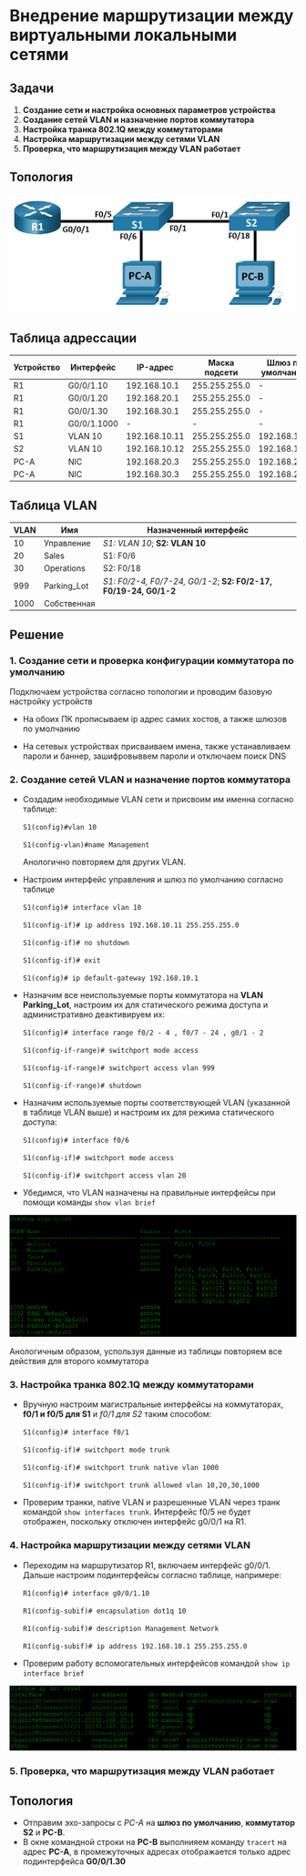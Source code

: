 # Внедрение маршрутизации между виртуальными локальными сетями
## Задачи
1. **Создание сети и настройка основных параметров устройства**
2. **Создание сетей VLAN и назначение портов коммутатора**
3. **Настройка транка 802.1Q между коммутаторами**
4. **Настройка маршрутизации между сетями VLAN**
5. **Проверка, что маршрутизация между VLAN работает**
## Топология

![alt text](image.png)

## Таблица адрессации
Устройство | Интерфейс | IP-адрес | Маска подсети | Шлюз по умолчанию
--- | --- | --- | --- | ---
R1 | G0/0/1.10 | 192.168.10.1 | 255.255.255.0 | -
R1 | G0/0/1.20 | 192.168.20.1 | 255.255.255.0 | -
R1 | G0/0/1.30 | 192.168.30.1 | 255.255.255.0 | -
R1 | G0/0/1.1000 | - | - | - 
S1 | VLAN 10 | 192.168.10.11 | 255.255.255.0 | 192.168.10.1
S2 | VLAN 10 | 192.168.10.12 | 255.255.255.0 | 192.168.10.1
PC-A | NIC | 192.168.20.3 | 255.255.255.0 | 192.168.20.1
PC-A | NIC | 192.168.30.3 | 255.255.255.0 | 192.168.20.1

## Таблица VLAN
VLAN | Имя | Назначенный интерфейс
--- | --- | ---
10 | Управление | *S1: VLAN 10*; **S2: VLAN 10** 
20 | Sales | S1: F0/6
30 | Operations | S2: F0/18
999 | Parking_Lot | *S1: F0/2-4, F0/7-24, G0/1-2*; **S2: F0/2-17, F0/19-24, G0/1-2**
1000 | Собственная |

## Решение
### 1. **Создание сети и проверка конфигурации коммутатора по умолчанию**

Подключаем устройства согласно топологии и проводим базовую настройку устройств

 * На обоих ПК прописываем ip адрес самих хостов, а также шлюзов по умолчанию

 * На сетевых устройствах присваиваем имена, также устанавливаем пароли и баннер, зашифровыввем пароли и отключаем поиск DNS

### 2. **Создание сетей VLAN и назначение портов коммутатора**

* Создадим необходимые VLAN сети и присвоим им именна согласно таблице:

  `S1(config)#vlan 10`

  `S1(config-vlan)#name Management`

   Анологично повторяем для других VLAN.

* Настроим интерфейс управления и шлюз по умолчанию согласно таблице

  `S1(config)# interface vlan 10`

  `S1(config-if)# ip address 192.168.10.11 255.255.255.0`

  `S1(config-if)# no shutdown`

  `S1(config-if)# exit`

  `S1(config)# ip default-gateway 192.168.10.1`

* Назначим все неиспользуемые порты коммутатора на **VLAN Parking_Lot**, настроим их для статического режима доступа и административно деактивируем их:

  `S1(config)# interface range f0/2 - 4 , f0/7 - 24 , g0/1 - 2`

  `S1(config-if-range)# switchport mode access`

  `S1(config-if-range)# switchport access vlan 999`

  `S1(config-if-range)# shutdown`

* Назначим используемые порты соответствующей VLAN (указанной в таблице VLAN выше) и настроим их для режима статического доступа:

  `S1(config)# interface f0/6`

  `S1(config-if)# switchport mode access`

  `S1(config-if)# switchport access vlan 20`

 * Убедимся, что VLAN назначены на правильные интерфейсы при помощи команды `show vlan brief`

 ![alt text](image-1.png)

 Анологичным образом, успользуя данные из таблицы повторяем все действия для второго коммутатора

### 3. **Настройка транка 802.1Q между коммутаторами**

* Вручную настроим магистральные интерфейсы на коммутаторах, **f0/1 и f0/5 для S1** и *f0/1 для S2* таким способом:

  `S1(config)# interface f0/1`
  
  `S1(config-if)# switchport mode trunk`
  
  `S1(config-if)# switchport trunk native vlan 1000`
  
  `S1(config-if)# switchport trunk allowed vlan 10,20,30,1000`

* Проверим транки, native VLAN и разрешенные VLAN через транк командой `show interfaces trunk`. Интерфейс f0/5 не будет отображен, поскольку отключен интерфейс g0/0/1 на R1.

 ### 4. **Настройка маршрутизации между сетями VLAN**

* Переходим на маршрутизатор R1, включаем интерфейс g0/0/1. Дальше настроим подинтерфейсы согласно таблице, напримере:

  `R1(config)# interface g0/0/1.10`

  `R1(config-subif)# encapsulation dot1q 10`

  `R1(config-subif)# description Management Network`

  `R1(config-subif)# ip address 192.168.10.1 255.255.255.0`

* Проверим работу вспомогательных интерфейсов командой `show ip interface brief`

![alt text](image-2.png)

### 5. **Проверка, что маршрутизация между VLAN работает**
## Топология

* Отправим эхо-запросы с *PC-A* на **шлюз по умолчанию**, **коммутатор S2** и **PC-B**.
* В окне командной строки на **PC-B** выполнияем команду `tracert` на адрес **PC-A**, в промежуточных адресах отображается только адрес подинтерфейса **G0/0/1.30**
